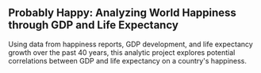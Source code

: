 ## Probably Happy: Analyzing World Happiness through GDP and Life Expectancy
Using data from happiness reports, GDP development, and life expectancy growth over the past 40 years, this analytic project explores potential correlations between GDP and life expectancy on a country's happiness.
